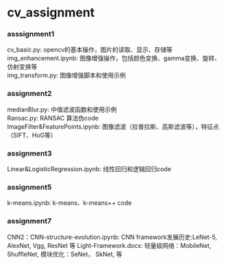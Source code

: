 # cv_assignment
### asssignment1
cv_basic.py: opencv的基本操作，图片的读取、显示、存储等<br>
img_enhancement.ipynb: 图像增强操作，包括颜色变换、gamma变换、旋转、仿射变换等<br>
img_transform.py: 图像增强脚本和使用示例<br>

### assignment2
medianBlur.py: 中值滤波函数和使用示例<br>
Ransac.py: RANSAC 算法伪code<br>
ImageFilter&FeaturePoints.ipynb: 图像滤波（拉普拉斯、高斯滤波等），特征点（SIFT、HoG等）<br>

### assignment3
Linear&LogisticRegression.ipynb: 线性回归和逻辑回归code<br>

### assignment5
k-means.ipynb: k-means、k-means++ code<br>


### assignment7
CNN2：CNN-structure-evolution.ipynb: CNN framework发展历史:LeNet-5, AlexNet, Vgg, ResNet 等
Light-Framework.docx: 轻量级网络：MobileNet, ShuffleNet, 模块优化：SeNet， SkNet, 等